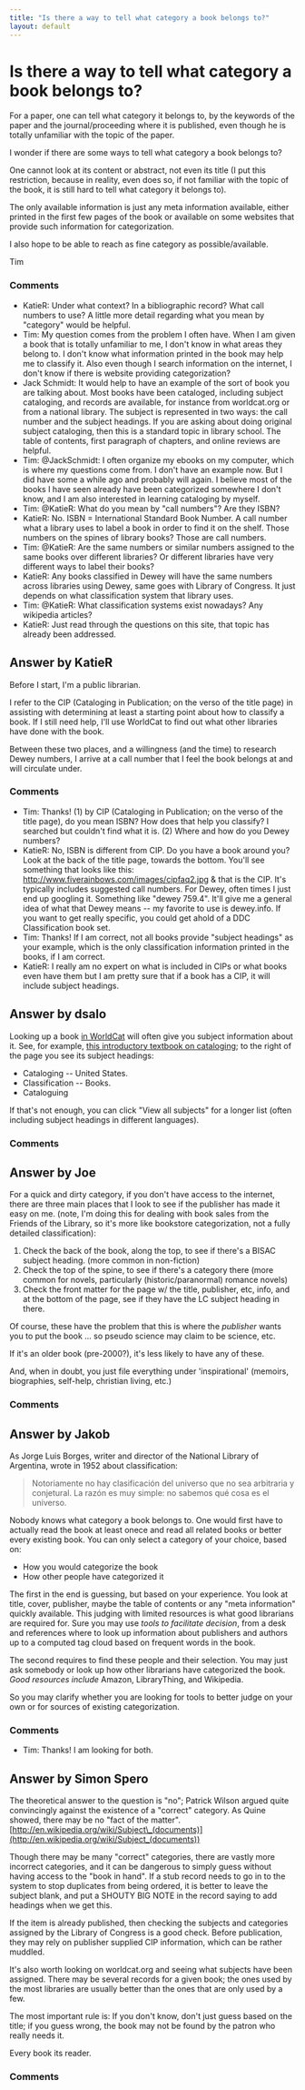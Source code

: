 ```yaml
---
title: "Is there a way to tell what category a book belongs to?"
layout: default
---
```

Is there a way to tell what category a book belongs to?
=====================
For a paper, one can tell what category it belongs to, by the keywords
of the paper and the journal/proceeding where it is published, even
though he is totally unfamiliar with the topic of the paper.

I wonder if there are some ways to tell what category a book belongs to?

One cannot look at its content or abstract, not even its title (I put
this restriction, because in reality, even does so, if not familiar with
the topic of the book, it is still hard to tell what category it belongs
to).

The only available information is just any meta information available,
either printed in the first few pages of the book or available on some
websites that provide such information for categorization.

I also hope to be able to reach as fine category as possible/available.

Tim

### Comments ###
* KatieR: Under what context? In a bibliographic record? What call numbers to use?
A little more detail regarding what you mean by "category" would be
helpful.
* Tim: My question comes from the problem I often have. When I am given a book
that is totally unfamiliar to me, I don't know in what areas they belong
to. I don't know what information printed in the book may help me to
classify it. Also even though I search information on the internet, I
don't know if there is website providing categorization?
* Jack Schmidt: It would help to have an example of the sort of book you are talking
about. Most books have been cataloged, including subject cataloging, and
records are available, for instance from worldcat.org or from a national
library. The subject is represented in two ways: the call number and the
subject headings. If you are asking about doing original subject
cataloging, then this is a standard topic in library school. The table
of contents, first paragraph of chapters, and online reviews are
helpful.
* Tim: @JackSchmidt: I often organize my ebooks on my computer, which is where
my questions come from. I don't have an example now. But I did have some
a while ago and probably will again. I believe most of the books I have
seen already have been categorized somewhere I don't know, and I am also
interested in learning cataloging by myself.
* Tim: @KatieR: What do you mean by "call numbers"? Are they ISBN?
* KatieR: No. ISBN = International Standard Book Number. A call number what a
library uses to label a book in order to find it on the shelf. Those
numbers on the spines of library books? Those are call numbers.
* Tim: @KatieR: Are the same numbers or similar numbers assigned to the same
books over different libraries? Or different libraries have very
different ways to label their books?
* KatieR: Any books classified in Dewey will have the same numbers across
libraries using Dewey, same goes with Library of Congress. It just
depends on what classification system that library uses.
* Tim: @KatieR: What classification systems exist nowadays? Any wikipedia
articles?
* KatieR: Just read through the questions on this site, that topic has already
been addressed.


Answer by KatieR
----------------
Before I start, I'm a public librarian.

I refer to the CIP (Cataloging in Publication; on the verso of the title
page) in assisting with determining at least a starting point about how
to classify a book. If I still need help, I'll use WorldCat to find out
what other libraries have done with the book.

Between these two places, and a willingness (and the time) to research
Dewey numbers, I arrive at a call number that I feel the book belongs at
and will circulate under.

### Comments ###
* Tim: Thanks! (1) by CIP (Cataloging in Publication; on the verso of the title
page), do you mean ISBN? How does that help you classify? I searched but
couldn't find what it is. (2) Where and how do you Dewey numbers?
* KatieR: No, ISBN is different from CIP. Do you have a book around you? Look at
the back of the title page, towards the bottom. You'll see something
that looks like this: http://www.fiverainbows.com/images/cipfaq2.jpg &
that is the CIP. It's typically includes suggested call numbers. For
Dewey, often times I just end up googling it. Something like "dewey
759.4". It'll give me a general idea of what that Dewey means -- my
favorite to use is dewey.info. If you want to get really specific, you
could get ahold of a DDC Classification book set.
* Tim: Thanks! If I am correct, not all books provide "subject headings" as
your example, which is the only classification information printed in
the books, if I am correct.
* KatieR: I really am no expert on what is included in CIPs or what books even
have them but I am pretty sure that if a book has a CIP, it will include
subject headings.

Answer by dsalo
----------------
Looking up a book [in WorldCat](http://worldcat.org/) will often give
you subject information about it. See, for example, [this introductory
textbook on
cataloging](http://www.worldcat.org/title/cataloging-and-classification-an-introduction/oclc/28148283);
to the right of the page you see its subject headings:

-   Cataloging -- United States.
-   Classification -- Books.
-   Cataloguing

If that's not enough, you can click "View all subjects" for a longer
list (often including subject headings in different languages).

### Comments ###

Answer by Joe
----------------
For a quick and dirty category, if you don't have access to the
internet, there are three main places that I look to see if the
publisher has made it easy on me. (note, I'm doing this for dealing with
book sales from the Friends of the Library, so it's more like bookstore
categorization, not a fully detailed classification):

1.  Check the back of the book, along the top, to see if there's a BISAC
    subject heading. (more common in non-fiction)
2.  Check the top of the spine, to see if there's a category there (more
    common for novels, particularly (historic/paranormal) romance
    novels)
3.  Check the front matter for the page w/ the title, publisher, etc,
    info, and at the bottom of the page, see if they have the LC subject
    heading in there.

Of course, these have the problem that this is where the *publisher*
wants you to put the book ... so pseudo science may claim to be science,
etc.

If it's an older book (pre-2000?), it's less likely to have any of
these.

And, when in doubt, you just file everything under 'inspirational'
(memoirs, biographies, self-help, christian living, etc.)

### Comments ###

Answer by Jakob
----------------
As Jorge Luis Borges, writer and director of the National Library of
Argentina, wrote in 1952 about classification:

> Notoriamente no hay clasificación del universo que no sea arbitraria y
> conjetural. La razón es muy simple: no sabemos qué cosa es el
> universo.

Nobody knows what category a book belongs to. One would first have to
actually read the book at least onece and read all related books or
better every existing book. You can only select a category of your
choice, based on:

-   How you would categorize the book
-   How other people have categorized it

The first in the end is guessing, but based on your experience. You look
at title, cover, publisher, maybe the table of contents or any "meta
information" quickly available. This judging with limited resources is
what good librarians are required for. Sure you may use *tools to
facilitate decision*, from a desk and references where to look up
information about publishers and authors up to a computed tag cloud
based on frequent words in the book.

The second requires to find these people and their selection. You may
just ask somebody or look up how other librarians have categorized the
book. *Good resources include* Amazon, LibraryThing, and Wikipedia.

So you may clarify whether you are looking for tools to better judge on
your own or for sources of existing categorization.

### Comments ###
* Tim: Thanks! I am looking for both.

Answer by Simon Spero
----------------
The theoretical answer to the question is "no"; Patrick Wilson argued
quite convincingly against the existence of a "correct" category. As
Quine showed, there may be no "fact of the matter".
[http://en.wikipedia.org/wiki/Subject\_(documents)](http://en.wikipedia.org/wiki/Subject_(documents))

Though there may be many "correct" categories, there are vastly more
incorrect categories, and it can be dangerous to simply guess without
having access to the "book in hand". If a stub record needs to go in to
the system to stop duplicates from being ordered, it is better to leave
the subject blank, and put a SHOUTY BIG NOTE in the record saying to add
headings when we get this.

If the item is already published, then checking the subjects and
categories assigned by the Library of Congress is a good check. Before
publication, they may rely on publisher supplied CIP information, which
can be rather muddled.

It's also worth looking on worldcat.org and seeing what subjects have
been assigned. There may be several records for a given book; the ones
used by the most libraries are usually better than the ones that are
only used by a few.

The most important rule is: If you don't know, don't just guess based on
the title; if you guess wrong, the book may not be found by the patron
who really needs it.

Every book its reader.

### Comments ###

